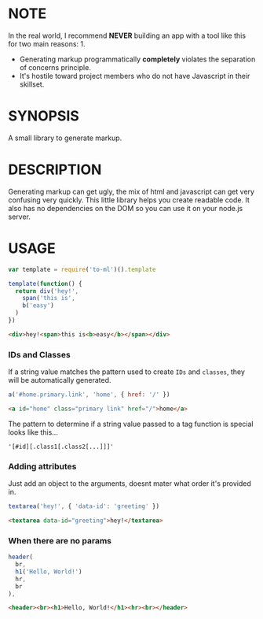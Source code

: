 # NOTE

In the real world, I recommend **NEVER** building an app with a tool like this for two main reasons: 1. 

  - Generating markup programmatically  **completely** violates the separation of concerns principle. 
  - It's hostile toward project members who do not have Javascript in their skillset.

# SYNOPSIS
A small library to generate markup.

# DESCRIPTION
Generating markup can get ugly, the mix of html and javascript can
get very confusing very quickly. This little library helps you create 
readable code. It also has no dependencies on the DOM so you can use 
it on your node.js server.

# USAGE
```js
var template = require('to-ml')().template
```

```js
template(function() {
  return div('hey!',
    span('this is', 
    b('easy')
  )
})
```

```html
<div>hey!<span>this is<b>easy</b></span></div>
```

### IDs and Classes
If a string value matches the pattern used to create `IDs` and `classes`, they
will be automatically generated. 

```js
a('#home.primary.link', 'home', { href: '/' })
```

```html
<a id="home" class="primary link" href="/">home</a>
```

The pattern to determine if a string value passed to a tag function is special 
looks like this...

```
'[#id][.class1[.class2[...]]]'
```

### Adding attributes
Just add an object to the arguments, doesnt mater what order it's provided in.
```js
textarea('hey!', { 'data-id': 'greeting' })
```

```html
<textarea data-id="greeting">hey!</textarea>
```

### When there are no params
```js
header(
  br,
  h1('Hello, World!')
  hr,
  br
),
```

```html
<header><br><h1>Hello, World!</h1><hr><br></header>
```

